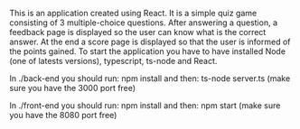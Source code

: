 This is an application created using React. It is a simple quiz game consisting of 3 multiple-choice questions. After answering a question, a feedback page is displayed so the user can know what is the correct answer. At the end a score page is displayed so that the user is informed of the points gained.
To start the application you have to have installed Node (one of latests versions), typescript, ts-node and React.

In ./back-end you should run:
npm install
and then:
ts-node server.ts
(make sure you have the 3000 port free)

In ./front-end you should run:
npm install
and then:
npm start
(make sure you have the 8080 port free)

